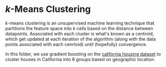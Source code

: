 # $k$-Means Clustering

$k$-means clustering is an unsupervised machine learning technique that partitions the feature space into *k* cells based on the distance between datapoints. Associated with each cluster is what's known as a centroid, which get updated at each iteration of the algorithm (along with the data points associated with each cenrtoid) until (hopefully) convergence.

In this folder, we use gradient boosting on the [california housing dataset](https://scikit-learn.org/stable/modules/generated/sklearn.datasets.load_boston.html "Title") to cluster houses in California into 6 groups based on geographic location.
